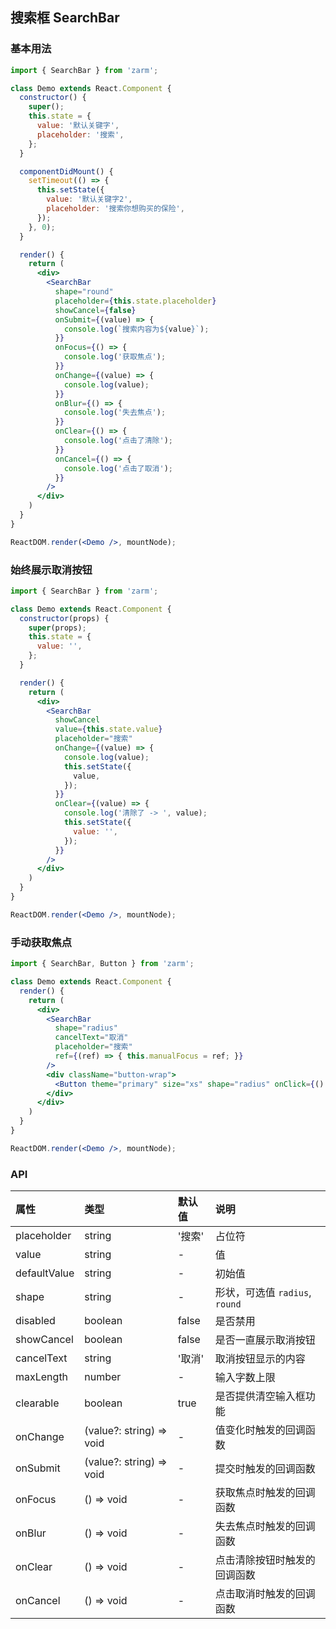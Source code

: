 ## 搜索框 SearchBar



### 基本用法
```jsx
import { SearchBar } from 'zarm';

class Demo extends React.Component {
  constructor() {
    super();
    this.state = {
      value: '默认关键字',
      placeholder: '搜索',
    };
  }

  componentDidMount() {
    setTimeout(() => {
      this.setState({
        value: '默认关键字2',
        placeholder: '搜索你想购买的保险',
      });
    }, 0);
  }

  render() {
    return (
      <div>
        <SearchBar
          shape="round"
          placeholder={this.state.placeholder}
          showCancel={false}
          onSubmit={(value) => {
            console.log(`搜索内容为${value}`);
          }}
          onFocus={() => {
            console.log('获取焦点');
          }}
          onChange={(value) => {
            console.log(value);
          }}
          onBlur={() => {
            console.log('失去焦点');
          }}
          onClear={() => {
            console.log('点击了清除');
          }}
          onCancel={() => {
            console.log('点击了取消');
          }}
        />
      </div>
    )
  }
}

ReactDOM.render(<Demo />, mountNode);
```



### 始终展示取消按钮
```jsx
import { SearchBar } from 'zarm';

class Demo extends React.Component {
  constructor(props) {
    super(props);
    this.state = {
      value: '',
    };
  }

  render() {
    return (
      <div>
        <SearchBar
          showCancel
          value={this.state.value}
          placeholder="搜索"
          onChange={(value) => {
            console.log(value);
            this.setState({
              value,
            });
          }}
          onClear={(value) => {
            console.log('清除了 -> ', value);
            this.setState({
              value: '',
            });
          }}
        />
      </div>
    )
  }
}

ReactDOM.render(<Demo />, mountNode);
```



### 手动获取焦点
```jsx
import { SearchBar, Button } from 'zarm';

class Demo extends React.Component {
  render() {
    return (
      <div>
        <SearchBar
          shape="radius"
          cancelText="取消"
          placeholder="搜索"
          ref={(ref) => { this.manualFocus = ref; }}
        />
        <div className="button-wrap">
          <Button theme="primary" size="xs" shape="radius" onClick={() => { this.manualFocus.focus(); }}>点击获取焦点</Button>
        </div>
      </div>
    )
  }
}

ReactDOM.render(<Demo />, mountNode);
```



### API

| 属性 | 类型 | 默认值 | 说明 |
| :--- | :--- | :--- | :--- |
| placeholder | string | '搜索' | 占位符 |
| value | string | - | 值 |
| defaultValue | string | - | 初始值 |
| shape | string | - | 形状，可选值 `radius`, `round` |
| disabled | boolean | false | 是否禁用 |
| showCancel | boolean | false | 是否一直展示取消按钮 |
| cancelText | string | '取消' | 取消按钮显示的内容 |
| maxLength | number | - | 输入字数上限 |
| clearable | boolean | true | 是否提供清空输入框功能 |
| onChange | (value?: string) => void | - | 值变化时触发的回调函数 |
| onSubmit | (value?: string) => void | - | 提交时触发的回调函数 |
| onFocus | () => void | - | 获取焦点时触发的回调函数 |
| onBlur | () => void | - | 失去焦点时触发的回调函数 |
| onClear | () => void | - | 点击清除按钮时触发的回调函数 |
| onCancel | () => void | - | 点击取消时触发的回调函数 |
